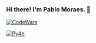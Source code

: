   ### Hi there! I'm Pablo Moraes. 👋

[![CodeWars](https://www.codewars.com/users/ppsmoraes/badges/large)](https://www.codewars.com/users/ppsmoraes)


[![Py4e](https://www.py4e.com/tsugi/badges/images/39462b434a4470746a6d574c545a6f704b467a79352f75617265486b6f76567033335274574d47386258394f41456649656945722b4d76557a4a4d46423746305a4b5666332f5566766e5554633364717547346342382b30716131386854362f63647149363962473256773d.png)](https://www.py4e.com/)


<!--
**ppsmoraes/ppsmoraes** is a ✨ _special_ ✨ repository because its `README.md` (this file) appears on your GitHub profile.

Here are some ideas to get you started:

- 🔭 I’m currently working on ...
- 🌱 I’m currently learning ...
- 👯 I’m looking to collaborate on ...
- 🤔 I’m looking for help with ...
- 💬 Ask me about ...
- 📫 How to reach me: ...
- 😄 Pronouns: ...
- ⚡ Fun fact: ...
-->
